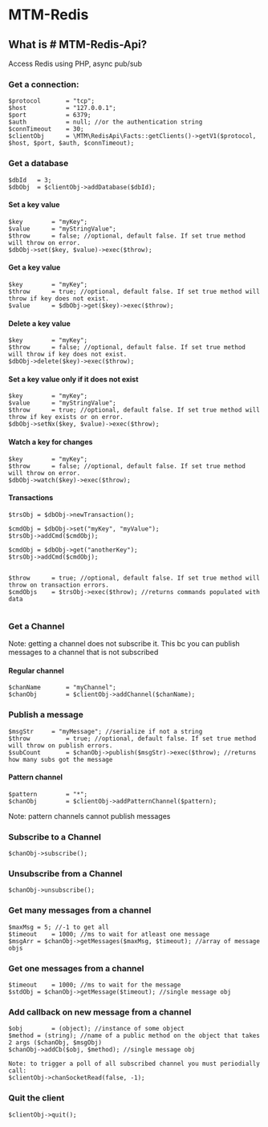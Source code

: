 # MTM-Redis

## What is # MTM-Redis-Api?

Access Redis using PHP, async pub/sub

### Get a connection:

```
$protocol		= "tcp";
$host			= "127.0.0.1";
$port			= 6379;
$auth			= null; //or the authentication string
$connTimeout	= 30;
$clientObj		= \MTM\RedisApi\Facts::getClients()->getV1($protocol, $host, $port, $auth, $connTimeout);
```

### Get a database

```
$dbId	= 3;
$dbObj	= $clientObj->addDatabase($dbId);
```

#### Set a key value

```
$key		= "myKey";
$value		= "myStringValue";
$throw		= false; //optional, default false. If set true method will throw on error.
$dbObj->set($key, $value)->exec($throw);

```

#### Get a key value

```
$key		= "myKey";
$throw		= true; //optional, default false. If set true method will throw if key does not exist.
$value		= $dbObj->get($key)->exec($throw);

```

#### Delete a key value

```
$key		= "myKey";
$throw		= false; //optional, default false. If set true method will throw if key does not exist.
$dbObj->delete($key)->exec($throw);

```


#### Set a key value only if it does not exist

```
$key		= "myKey";
$value		= "myStringValue";
$throw		= true; //optional, default false. If set true method will throw if key exists or on error.
$dbObj->setNx($key, $value)->exec($throw);

```

#### Watch a key for changes

```
$key		= "myKey";
$throw		= false; //optional, default false. If set true method will throw on error.
$dbObj->watch($key)->exec($throw);

```

#### Transactions

```
$trsObj	= $dbObj->newTransaction();

$cmdObj	= $dbObj->set("myKey", "myValue");
$trsObj->addCmd($cmdObj);
			
$cmdObj	= $dbObj->get("anotherKey");
$trsObj->addCmd($cmdObj);
		
		
$throw		= true; //optional, default false. If set true method will throw on transaction errors.	
$cmdObjs	= $trsObj->exec($throw); //returns commands populated with data
			

```



### Get a Channel

Note: getting a channel does not subscribe it. This bc you can publish messages to a channel that is not subscribed

#### Regular channel

```
$chanName		= "myChannel";
$chanObj		= $clientObj->addChannel($chanName);

```

### Publish a message

```
$msgStr		= "myMessage"; //serialize if not a string
$throw			= true; //optional, default false. If set true method will throw on publish errors.	
$subCount		= $chanObj->publish($msgStr)->exec($throw); //returns how many subs got the message
```


#### Pattern channel

```
$pattern		= "*";
$chanObj		= $clientObj->addPatternChannel($pattern);

```
Note: pattern channels cannot publish messages



### Subscribe to a Channel

```
$chanObj->subscribe();

```

### Unsubscribe from a Channel

```
$chanObj->unsubscribe();

```

### Get many messages from a channel

```
$maxMsg	= 5; //-1 to get all
$timeout	= 1000; //ms to wait for atleast one message
$msgArr	= $chanObj->getMessages($maxMsg, $timeout); //array of message objs

```

### Get one messages from a channel

```
$timeout	= 1000; //ms to wait for the message
$stdObj	= $chanObj->getMessage($timeout); //single message obj
```

### Add callback on new message from a channel

```
$obj		= (object); //instance of some object
$method	= (string); //name of a public method on the object that takes 2 args ($chanObj, $msgObj)
$chanObj->addCb($obj, $method); //single message obj

Note: to trigger a poll of all subscribed channel you must periodially call:
$clientObj->chanSocketRead(false, -1);

```


### Quit the client

```
$clientObj->quit();
```





